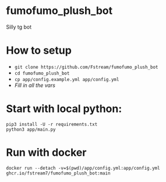 # fumofumo_plush_bot
Silly tg bot 

# How to setup

- `git clone https://github.com/Fstream/fumofumo_plush_bot`
- `cd fumofumo_plush_bot`
- `cp app/config.example.yml app/config.yml`
- *Fill in all the vars*

# Start with local python:
```
pip3 install -U -r requirements.txt
python3 app/main.py
```

# Run with docker
```
docker run --detach -v=$(pwd)/app/config.yml:app/config.yml ghcr.io/fstream7/fumofumo_plush_bot:main
```